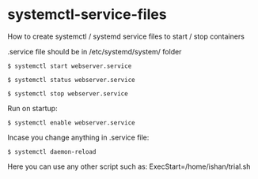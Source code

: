 # systemctl-service-files
How to create systemctl / systemd service files to start / stop containers

.service file should be in /etc/systemd/system/ folder

```
$ systemctl start webserver.service

$ systemctl status webserver.service

$ systemctl stop webserver.service
```

Run on startup:
```
$ systemctl enable webserver.service

```

Incase you change anything in .service file:

```
$ systemctl daemon-reload
```


Here you can use any other script such as:
ExecStart=/home/ishan/trial.sh
